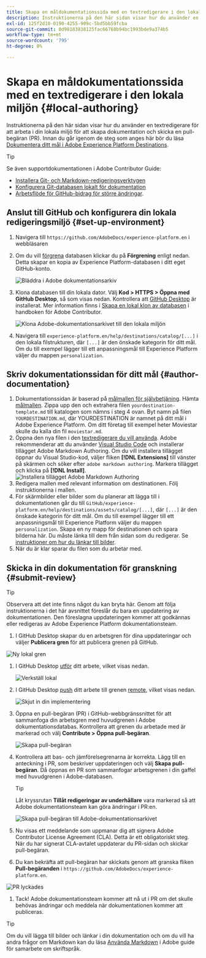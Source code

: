 ```yaml
---
title: Skapa en måldokumentationssida med en textredigerare i den lokala miljön
description: Instruktionerna på den här sidan visar hur du använder en textredigerare för att arbeta i din lokala miljö för att skapa en dokumentationssida för ditt Experience Platform-mål och skicka den för granskning.
exl-id: 125f2d10-0190-4255-909c-5bd5bb59fcba
source-git-commit: 0d98183838125fac66768b94bc1993bde9a374b5
workflow-type: tm+mt
source-wordcount: '795'
ht-degree: 0%

---
```


# Skapa en måldokumentationssida med en textredigerare i den lokala miljön {#local-authoring}

Instruktionerna på den här sidan visar hur du använder en textredigerare för att arbeta i din lokala miljö för att skapa dokumentation och skicka en pull-begäran (PR). Innan du går igenom de steg som anges här bör du läsa [Dokumentera ditt mål i Adobe Experience Platform Destinations](./documentation-instructions.md).

>[!TIP]
>
>Se även supportdokumentationen i Adobe Contributor Guide:
>* [Installera Git- och Markdown-redigeringsverktygen](https://experienceleague.adobe.com/docs/contributor/contributor-guide/setup/install-tools.html)
>* [Konfigurera Git-databasen lokalt för dokumentation](https://experienceleague.adobe.com/docs/contributor/contributor-guide/setup/local-repo.html)
>* [Arbetsflöde för GitHub-bidrag för större ändringar](https://experienceleague.adobe.com/docs/contributor/contributor-guide/setup/full-workflow.html).

## Anslut till GitHub och konfigurera din lokala redigeringsmiljö {#set-up-environment}

1. Navigera till `https://github.com/AdobeDocs/experience-platform.en` i webbläsaren
2. Om du vill [förgrena](https://experienceleague.adobe.com/docs/contributor/contributor-guide/setup/local-repo.html#fork-the-repository) databasen klickar du på **Förgrening** enligt nedan. Detta skapar en kopia av Experience Platform-databasen i ditt eget GitHub-konto.

   ![Bläddra i Adobe dokumentationsarkiv](../assets/docs-framework/ssd-fork-repository.gif)

3. Klona databasen till din lokala dator. Välj **Kod > HTTPS > Öppna med GitHub Desktop**, så som visas nedan. Kontrollera att [GitHub Desktop](https://desktop.github.com/) är installerat. Mer information finns i [Skapa en lokal klon av databasen](https://experienceleague.adobe.com/docs/contributor/contributor-guide/setup/local-repo.html#create-a-local-clone-of-the-repository) i handboken för Adobe Contributor.

   ![Klona Adobe-dokumentationsarkivet till den lokala miljön](../assets/docs-framework/clone-local.png)

4. Navigera till `experience-platform.en/help/destinations/catalog/[...]` i den lokala filstrukturen, där `[...]` är den önskade kategorin för ditt mål. Om du till exempel lägger till ett anpassningsmål till Experience Platform väljer du mappen `personalization`.

## Skriv dokumentationssidan för ditt mål {#author-documentation}

1. Dokumentationssidan är baserad på [målmallen för självbetjäning](../docs-framework/self-service-template.md). Hämta [målmallen](../assets/docs-framework/yourdestination-template.zip). Zippa upp den och extrahera filen `yourdestination-template.md` till katalogen som nämns i steg 4 ovan.  Byt namn på filen `YOURDESTINATION.md`, där YOURDESTINATION är namnet på ditt mål i Adobe Experience Platform. Om ditt företag till exempel heter Moviestar skulle du kalla din fil `moviestar.md`.
2. Öppna den nya filen i den [textredigerare du vill använda](https://experienceleague.adobe.com/docs/contributor/contributor-guide/setup/install-tools.html#understand-markdown-editors). Adobe rekommenderar att du använder [Visual Studio Code](https://code.visualstudio.com/) och installerar tillägget Adobe Markdown Authoring. Om du vill installera tillägget öppnar du Visual Studio-kod, väljer fliken **[!DNL Extensions]** till vänster på skärmen och söker efter `adobe markdown authoring`. Markera tillägget och klicka på **[!DNL Install]**.
   ![Installera tillägget Adobe Markdown Authoring](../assets/docs-framework/install-adobe-markdown-extension.gif)
3. Redigera mallen med relevant information om destinationen. Följ instruktionerna i mallen.
4. För skärmbilder eller bilder som du planerar att lägga till i dokumentationen går du till `GitHub/experience-platform.en/help/destinations/assets/catalog/[...]`, där `[...]` är den önskade kategorin för ditt mål. Om du till exempel lägger till ett anpassningsmål till Experience Platform väljer du mappen `personalization`. Skapa en ny mapp för destinationen och spara bilderna här. Du måste länka till dem från sidan som du redigerar. Se [instruktioner om hur du länkar till bilder](https://experienceleague.adobe.com/docs/contributor/contributor-guide/writing-essentials/linking.html#link-to-images).
5. När du är klar sparar du filen som du arbetar med.

## Skicka in din dokumentation för granskning {#submit-review}

>[!TIP]
>
>Observera att det inte finns något du kan bryta här. Genom att följa instruktionerna i det här avsnittet föreslår du bara en uppdatering av dokumentationen. Den föreslagna uppdateringen kommer att godkännas eller redigeras av Adobe Experience Platform dokumentationsteam.

1. I GitHub Desktop skapar du en arbetsgren för dina uppdateringar och väljer **Publicera gren** för att publicera grenen på GitHub.

![Ny lokal gren](../assets/docs-framework/new-branch-local.gif)

1. I GitHub Desktop [utför](https://docs.github.com/en/free-pro-team@latest/github/getting-started-with-github/github-glossary#commit) ditt arbete, vilket visas nedan.

   ![Verkställ lokal](../assets/docs-framework/commit-local.png)

1. I GitHub Desktop [push](https://docs.github.com/en/free-pro-team@latest/github/getting-started-with-github/github-glossary#push) ditt arbete till grenen [remote](https://docs.github.com/en/free-pro-team@latest/github/getting-started-with-github/github-glossary#remote), vilket visas nedan.

   ![Skjut in din implementering](../assets/docs-framework/push-local-to-remote.png)

1. Öppna en pull-begäran (PR) i GitHub-webbgränssnittet för att sammanfoga din arbetsgren med huvudgrenen i Adobe dokumentationsdatabas. Kontrollera att grenen du arbetade med är markerad och välj **Contribute > Öppna pull-begäran**.

   ![Skapa pull-begäran](../assets/docs-framework/ssd-create-pull-request-1.gif)

1. Kontrollera att bas- och jämförelsegrenarna är korrekta. Lägg till en anteckning i PR, som beskriver uppdateringen och välj **Skapa pull-begäran**. Då öppnas en PR som sammanfogar arbetsgrenen i din gaffel med huvudgrenen i Adobe-databasen.

   >[!TIP]
   >
   >Låt kryssrutan **Tillåt redigeringar av underhållare** vara markerad så att Adobe dokumentationsteam kan göra ändringar i PR:en.

   ![Skapa pull-begäran till Adobe-dokumentationsarkivet](../assets/docs-framework/ssd-create-pull-request-2.png)

1. Nu visas ett meddelande som uppmanar dig att signera Adobe Contributor License Agreement (CLA). Detta är ett obligatoriskt steg. När du har signerat CLA-avtalet uppdaterar du PR-sidan och skickar pull-begäran.

1. Du kan bekräfta att pull-begäran har skickats genom att granska fliken **Pull-begäranden** i `https://github.com/AdobeDocs/experience-platform.en`.

![PR lyckades](../assets/docs-framework/ssd-pr-successful.png)

1. Tack! Adobe dokumentationsteam kommer att nå ut i PR om det skulle behövas ändringar och meddela när dokumentationen kommer att publiceras.

>[!TIP]
>
>Om du vill lägga till bilder och länkar i din dokumentation och om du vill ha andra frågor om Markdown kan du läsa [Använda Markdown](https://experienceleague.adobe.com/docs/contributor/contributor-guide/writing-essentials/markdown.html) i Adobe guide för samarbete om skriftspråk.
